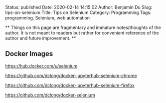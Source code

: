 Status: published
Date: 2020-02-14 14:15:02
Author: Benjamin Du
Slug: tips-on-selenium
Title: Tips on Selenium
Category: Programming
Tags: programming, Selenium, web automation

**
Things on this page are fragmentary and immature notes/thoughts of the author.
It is not meant to readers but rather for convenient reference of the author and future improvement.
**

## Docker Images

https://hub.docker.com/u/selenium

https://github.com/dclong/docker-jupyterhub-selenium-chrome

https://github.com/dclong/docker-jupyterhub-selenium-firefox

https://github.com/dclong/docker-selenium
